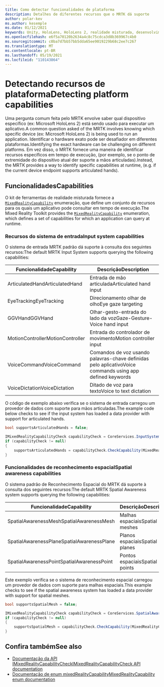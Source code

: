 ```yaml
---
title: Como detectar funcionalidades de plataforma
description: Detalhes de diferentes recursos que o MRTK dá suporte
author: polar-kev
ms.author: kesemple
ms.date: 01/12/2021
keywords: Unity, HoloLens, HoloLens 2, realidade misturada, desenvolvimento, MRTK, recursos,
ms.openlocfilehash: e6f5a70120b2634a4c8c75cdca3d8b369967c4b0
ms.sourcegitcommit: c0ba7d7bb57bb5dda65ee9019229b68c2ee7c267
ms.translationtype: MT
ms.contentlocale: pt-BR
ms.lasthandoff: 05/19/2021
ms.locfileid: "110143864"
---
```

# <a name="detecting-platform-capabilities"></a><span data-ttu-id="889c5-104">Detectando recursos de plataforma</span><span class="sxs-lookup"><span data-stu-id="889c5-104">Detecting platform capabilities</span></span>

<span data-ttu-id="889c5-105">Uma pergunta comum feita pelo MRTK envolve saber qual dispositivo específico (ex: Microsoft HoloLens 2) está sendo usado para executar um aplicativo.</span><span class="sxs-lookup"><span data-stu-id="889c5-105">A common question asked of the MRTK involves knowing which specific device (ex: Microsoft HoloLens 2) is being used to run an application.</span></span> <span data-ttu-id="889c5-106">Identificar o hardware exato pode ser desafiador em diferentes plataformas.</span><span class="sxs-lookup"><span data-stu-id="889c5-106">Identifying the exact hardware can be challenging on different platforms.</span></span> <span data-ttu-id="889c5-107">Em vez disso, o MRTK fornece uma maneira de identificar recursos específicos em tempo de execução, (por exemplo, se o ponto de extremidade do dispositivo atual der suporte a mãos articuladas).</span><span class="sxs-lookup"><span data-stu-id="889c5-107">Instead, the MRTK provides a way to identify specific capabilities at runtime, (e.g. if the current device endpoint supports articulated hands).</span></span>

## <a name="capabilities"></a><span data-ttu-id="889c5-108">Funcionalidades</span><span class="sxs-lookup"><span data-stu-id="889c5-108">Capabilities</span></span>

<span data-ttu-id="889c5-109">O kit de ferramentas de realidade misturada fornece a [`MixedRealityCapability`](xref:Microsoft.MixedReality.Toolkit.MixedRealityCapability) enumeração, que define um conjunto de recursos para os quais um aplicativo pode consultar em tempo de execução.</span><span class="sxs-lookup"><span data-stu-id="889c5-109">The Mixed Reality Toolkit provides the [`MixedRealityCapability`](xref:Microsoft.MixedReality.Toolkit.MixedRealityCapability) enumeration, which defines a set of capabilities for which an application can query at runtime.</span></span>

### <a name="input-system-capabilities"></a><span data-ttu-id="889c5-110">Recursos do sistema de entrada</span><span class="sxs-lookup"><span data-stu-id="889c5-110">Input system capabilities</span></span>

<span data-ttu-id="889c5-111">O sistema de entrada MRTK padrão dá suporte à consulta dos seguintes recursos:</span><span class="sxs-lookup"><span data-stu-id="889c5-111">The default MRTK Input System supports querying the following capabilities:</span></span>

| <span data-ttu-id="889c5-112">Funcionalidade</span><span class="sxs-lookup"><span data-stu-id="889c5-112">Capability</span></span> | <span data-ttu-id="889c5-113">Descrição</span><span class="sxs-lookup"><span data-stu-id="889c5-113">Description</span></span> |
|---|---|
| <span data-ttu-id="889c5-114">ArticulatedHand</span><span class="sxs-lookup"><span data-stu-id="889c5-114">ArticulatedHand</span></span> | <span data-ttu-id="889c5-115">Entrada de mão articulada</span><span class="sxs-lookup"><span data-stu-id="889c5-115">Articulated hand input</span></span> |
| <span data-ttu-id="889c5-116">EyeTracking</span><span class="sxs-lookup"><span data-stu-id="889c5-116">EyeTracking</span></span> | <span data-ttu-id="889c5-117">Direcionamento olhar de olho</span><span class="sxs-lookup"><span data-stu-id="889c5-117">Eye gaze targeting</span></span> |
| <span data-ttu-id="889c5-118">GGVHand</span><span class="sxs-lookup"><span data-stu-id="889c5-118">GGVHand</span></span> | <span data-ttu-id="889c5-119">Olhar-gesto-entrada do lado da voz</span><span class="sxs-lookup"><span data-stu-id="889c5-119">Gaze-Gesture-Voice hand input</span></span> |
| <span data-ttu-id="889c5-120">MotionController</span><span class="sxs-lookup"><span data-stu-id="889c5-120">MotionController</span></span> | <span data-ttu-id="889c5-121">Entrada do controlador de movimento</span><span class="sxs-lookup"><span data-stu-id="889c5-121">Motion controller input</span></span> |
| <span data-ttu-id="889c5-122">VoiceCommand</span><span class="sxs-lookup"><span data-stu-id="889c5-122">VoiceCommand</span></span> | <span data-ttu-id="889c5-123">Comandos de voz usando palavras-chave definidas pelo aplicativo</span><span class="sxs-lookup"><span data-stu-id="889c5-123">Voice commands using app defined keywords</span></span> |
| <span data-ttu-id="889c5-124">VoiceDictation</span><span class="sxs-lookup"><span data-stu-id="889c5-124">VoiceDictation</span></span> | <span data-ttu-id="889c5-125">Ditado de voz para texto</span><span class="sxs-lookup"><span data-stu-id="889c5-125">Voice to text dictation</span></span> |

<span data-ttu-id="889c5-126">O código de exemplo abaixo verifica se o sistema de entrada carregou um provedor de dados com suporte para mãos articuladas.</span><span class="sxs-lookup"><span data-stu-id="889c5-126">The example code below checks to see if the input system has loaded a data provider with support for articulated hands.</span></span>

```c#
bool supportsArticulatedHands = false;

IMixedRealityCapabilityCheck capabilityCheck = CoreServices.InputSystem as IMixedRealityCapabilityCheck;
if (capabilityCheck != null)
{
    supportsArticulatedHands = capabilityCheck.CheckCapability(MixedRealityCapability.ArticulatedHand);
}
```

### <a name="spatial-awareness-capabilities"></a><span data-ttu-id="889c5-127">Funcionalidades de reconhecimento espacial</span><span class="sxs-lookup"><span data-stu-id="889c5-127">Spatial awareness capabilities</span></span>

<span data-ttu-id="889c5-128">O sistema padrão de Reconhecimento Espacial do MRTK dá suporte à consulta dos seguintes recursos:</span><span class="sxs-lookup"><span data-stu-id="889c5-128">The default MRTK Spatial Awareness system supports querying the following capabilities:</span></span>

| <span data-ttu-id="889c5-129">Funcionalidade</span><span class="sxs-lookup"><span data-stu-id="889c5-129">Capability</span></span> | <span data-ttu-id="889c5-130">Descrição</span><span class="sxs-lookup"><span data-stu-id="889c5-130">Description</span></span> |
|---|---|
| <span data-ttu-id="889c5-131">SpatialAwarenessMesh</span><span class="sxs-lookup"><span data-stu-id="889c5-131">SpatialAwarenessMesh</span></span> | <span data-ttu-id="889c5-132">Malhas espaciais</span><span class="sxs-lookup"><span data-stu-id="889c5-132">Spatial meshes</span></span> |
| <span data-ttu-id="889c5-133">SpatialAwarenessPlane</span><span class="sxs-lookup"><span data-stu-id="889c5-133">SpatialAwarenessPlane</span></span> | <span data-ttu-id="889c5-134">Planos espaciais</span><span class="sxs-lookup"><span data-stu-id="889c5-134">Spatial planes</span></span> |
| <span data-ttu-id="889c5-135">SpatialAwarenessPoint</span><span class="sxs-lookup"><span data-stu-id="889c5-135">SpatialAwarenessPoint</span></span> | <span data-ttu-id="889c5-136">Pontos espaciais</span><span class="sxs-lookup"><span data-stu-id="889c5-136">Spatial points</span></span> |

<span data-ttu-id="889c5-137">Este exemplo verifica se o sistema de reconhecimento espacial carregou um provedor de dados com suporte para malhas espaciais.</span><span class="sxs-lookup"><span data-stu-id="889c5-137">This example checks to see if the spatial awareness system has loaded a data provider with support for spatial meshes.</span></span>

```c#
bool supportsSpatialMesh = false;

IMixedRealityCapabilityCheck capabilityCheck = CoreServices.SpatialAwarenessSystem as IMixedRealityCapabilityCheck;
if (capabilityCheck != null)
{
    supportsSpatialMesh = capabilityCheck.CheckCapability(MixedRealityCapability.SpatialAwarenessMesh);
}
```

## <a name="see-also"></a><span data-ttu-id="889c5-138">Confira também</span><span class="sxs-lookup"><span data-stu-id="889c5-138">See also</span></span>

- [<span data-ttu-id="889c5-139">Documentação da API IMixedRealityCapabilityCheck</span><span class="sxs-lookup"><span data-stu-id="889c5-139">IMixedRealityCapabilityCheck API documentation</span></span>](xref:Microsoft.MixedReality.Toolkit.IMixedRealityCapabilityCheck)
- [<span data-ttu-id="889c5-140">Documentação de enum mixedRealityCapability</span><span class="sxs-lookup"><span data-stu-id="889c5-140">MixedRealityCapability enum documentation</span></span>](xref:Microsoft.MixedReality.Toolkit.MixedRealityCapability)
